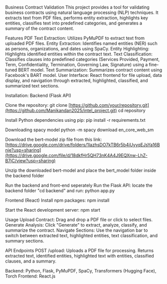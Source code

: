 Business Contract Validation
This project provides a tool for validating business contracts using natural language processing (NLP) techniques. It extracts text from PDF files, performs entity extraction, highlights key entities, classifies text into predefined categories, and generates a summary of the contract content.

Features
PDF Text Extraction: Utilizes PyMuPDF to extract text from uploaded PDF files.
Entity Extraction: Identifies named entities (NER) such as persons, organizations, and dates using SpaCy.
Entity Highlighting: Highlights identified entities within the contract text.
Text Classification: Classifies clauses into predefined categories (Services Provided, Payment, Term, Confidentiality, Termination, Governing Law, Signature) using a fine-tuned BERT model.
Text Summarization: Summarizes contract content using Facebook's BART model.
User Interface: React frontend for file upload, data display, and navigation through extracted, highlighted, classified, and summarized text sections.

Installation:
Backend (Flask API)

Clone the repository:
git clone [https://github.com/your/repository.git](https://github.com/Manikandan2025/intel_project.git)
cd repository

Install Python dependencies using pip:
pip install -r requirements.txt

Downloading spacy model
python -m spacy download en_core_web_sm

Download the bert-model zip file from this link:
[https://drive.google.com/drive/folders/1lazhsDO7kTB6r5b4iUyyqEJsYa16Bnje?usp=sharing](https://drive.google.com/file/d/18dkfHr5QH73nK4A4J9EQXnw-LhZ-B7jC/view?usp=sharing)

Unzip the downloaded bert-model and place the bert_model folder inside the backend folder

Run the backend and front-end seperately
Run the Flask API:
locate the backend folder "cd backend" and run:
python app.py

Frontend (React)
Install npm packages:
npm install

Start the React development server:
npm start

Usage
Upload Contract: Drag and drop a PDF file or click to select files.
Generate Analysis: Click "Generate" to extract, analyze, classify, and summarize the contract.
Navigate Sections: Use the navigation bar to switch between extracted text, highlighted entities, text classification, and summary sections.

API Endpoints
POST /upload: Uploads a PDF file for processing. Returns extracted text, identified entities, highlighted text with entities, classified clauses, and a summary.

Backend: Python, Flask, PyMuPDF, SpaCy, Transformers (Hugging Face), Torch
Frontend: React.js



